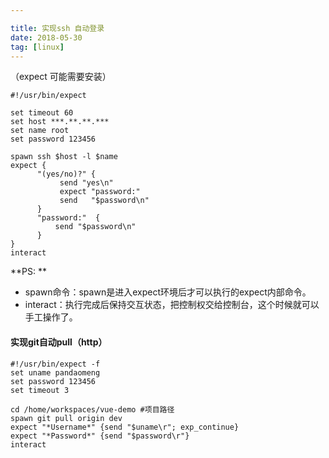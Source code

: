 ```yaml
---

title: 实现ssh 自动登录
date: 2018-05-30
tag: [linux]
---
```


（expect 可能需要安装）

```
#!/usr/bin/expect

set timeout 60
set host ***.**.**.***
set name root
set password 123456

spawn ssh $host -l $name
expect {
      "(yes/no)?" {
           send "yes\n"
           expect "password:"
           send   "$password\n"
      }
      "password:"  {
          send "$password\n"
      }
}
interact
```

**PS: **

- spawn命令：spawn是进入expect环境后才可以执行的expect内部命令。
- interact：执行完成后保持交互状态，把控制权交给控制台，这个时候就可以手工操作了。

<!--more-->

#### 实现git自动pull（http）

```
#!/usr/bin/expect -f
set uname pandaomeng
set password 123456
set timeout 3

cd /home/workspaces/vue-demo #项目路径
spawn git pull origin dev
expect "*Username*" {send "$uname\r"; exp_continue}
expect "*Password*" {send "$password\r"}
interact
```









##### 




